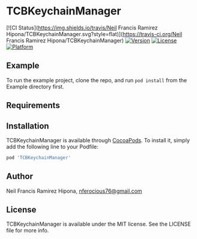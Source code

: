 # TCBKeychainManager

[![CI Status](https://img.shields.io/travis/Neil Francis Ramirez Hipona/TCBKeychainManager.svg?style=flat)](https://travis-ci.org/Neil Francis Ramirez Hipona/TCBKeychainManager)
[![Version](https://img.shields.io/cocoapods/v/TCBKeychainManager.svg?style=flat)](https://cocoapods.org/pods/TCBKeychainManager)
[![License](https://img.shields.io/cocoapods/l/TCBKeychainManager.svg?style=flat)](https://cocoapods.org/pods/TCBKeychainManager)
[![Platform](https://img.shields.io/cocoapods/p/TCBKeychainManager.svg?style=flat)](https://cocoapods.org/pods/TCBKeychainManager)

## Example

To run the example project, clone the repo, and run `pod install` from the Example directory first.

## Requirements

## Installation

TCBKeychainManager is available through [CocoaPods](https://cocoapods.org). To install
it, simply add the following line to your Podfile:

```ruby
pod 'TCBKeychainManager'
```

## Author

Neil Francis Ramirez Hipona, nferocious76@gmail.com

## License

TCBKeychainManager is available under the MIT license. See the LICENSE file for more info.
